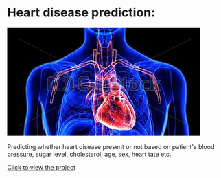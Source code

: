 # Heart disease prediction:

![title](3d-illustration-human-body-heart-stock-illustrations_csp41802976.JPG)

Predicting whether heart disease present or not based on patient's blood pressure, sugar level, cholesterol, age, sex, heart tate etc.

[Click to view the project](https://github.com/rsaadiq/heart_disease_prediction/blob/master/Heart%20Disease%20Prediction.ipynb)
